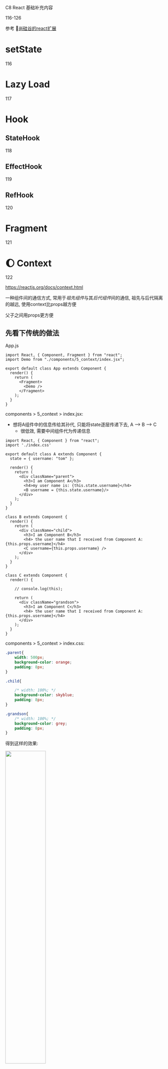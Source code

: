 C8 React 基础补充内容

116-126

参考 :pencil:[尚硅谷的react扩展](./React_newFeatures.md)

# setState

116





# Lazy Load

117

# Hook

## StateHook

118



## EffectHook

119



## RefHook

120





# Fragment

121

# :moon: Context

122

https://reactjs.org/docs/context.html

一种组件间的通信方式, 常用于*祖先组件*与其*后代组件*间的通信, 祖先与后代隔离的越远, 使用context比props越方便

父子之间用props更方便







## 先看下传统的做法

App.js

```react
import React, { Component, Fragment } from "react";
import Demo from "./components/5_context/index.jsx";

export default class App extends Component {
  render() {
    return (
      <Fragment>
        <Demo />
      </Fragment>
    );
  }
}
```



components > 5_context > index.jsx:

+ 想将A组件中的信息传给其孙代, 只能将state逐层传递下去, A --> B --> C
  + 很低效, 需要中间组件代为传递信息

```react
import React, { Component } from "react";
import './index.css'

export default class A extends Component {
  state = { username: "tom" };

  render() {
    return (
      <div className="parent">
        <h3>I am Component A</h3>
        <h4>my user name is: {this.state.username}</h4>
        <B username = {this.state.username}/>
      </div>
    );
  }
}

class B extends Component {
  render() {
    return (
      <div className="child">
        <h3>I am Component B</h3>
        <h4> the user name that I received from Component A: {this.props.username}</h4>
        <C username={this.props.username} />
      </div>
    );
  }
}

class C extends Component {
  render() {
    
    // console.log(this);
    
    return (
      <div className="grandson">
        <h3>I am Component C</h3>
        <h4> the user name that I received from Component A: {this.props.username}</h4>
      </div>
    );
  }
}

```

components > 5_context > index.css:

```css
.parent{
    width: 500px;
    background-color: orange;
    padding: 8px;
}

.child{

    /* width: 100%; */
    background-color: skyblue;
    padding: 8px;
}

.grandson{
    /* width: 100%; */
    background-color: grey;
    padding: 8px;
}
```

得到这样的效果:

<img src="./Src_md/context1.png" width=50%>





打印下C组件, 可见context (作为object) 是作为C的一个属性的

<img src="./Src_md/context2.png" width=70%>

context就是专门用来做祖先和(深层)后代组件之间的通信的



## 使用context

第二种方式使用Provider, Consumer适用性更广, 所以 一般我们用第二种. 这种方式就有点通信的意思了, Prodiver作为发送方, 一开始声明好Provider的value有哪些内容, 再用`<Provider>`包住有接收value的组件范围, Consumer作为接收方, 直接接收Provider中的value的值

如果Consumer只需要一个值, 那value就可以是primitative type, 如果Consumer需要多个值, value可以是对象, 里面什么都可以有 (函数, 对象...), 就把value看成是一个packet就好

```js
1) 创建Context容器对象：
	const XxxContext = React.createContext()  
	
2) 渲染子组时，外面包裹xxxContext.Provider, 通过value属性给后代组件传递数据：
	<xxxContext.Provider value={数据}>
		子组件
    </xxxContext.Provider>
    
3) 后代组件读取数据：

	//第一种方式:仅适用于类组件 
	  static contextType = xxxContext  // 声明接收context
	  this.context // 读取context中的value数据
	  
	//第二种方式: 函数组件与类组件都可以
	  <xxxContext.Consumer>
	    {
	      value => ( // value就是context中的value数据
	        要显示的内容
	      )
	    }
	  </xxxContext.Consumer>
```

方式一: 仅适用于类组件 

+ 注意必须声明要接受context

```react
import React, { Component } from "react";
import './index.css'

// step1: 创建一个用来保存用户名的context(上下文)对象
const MyContext = React.createContext();
const {Provider} = MyContext;


export default class A extends Component {
  state = { username: "tom" , age: 18};


  render() {
    const {username, age} = this.state

    return (
      <div className="parent">
        <h3>I am Component A</h3>
        <h4>my user name is: {username}</h4>

        {/* step2: 使用destruct的写法 -- 此时 B组件及其后代都可以准备接收 value(必须是value 不能是其他名字)的信息了 */}
        <Provider value={{username: username, age: age}}>   
            <B/>
        </Provider>
        
        {/* 不用destruct的写法 */}
        {/* <MyContext.Provider>

        </MyContext.Provider> */}


      </div>
    );
  }
}

class B extends Component {
  render() {
    return (
      <div className="child">
        <h3>I am Component B</h3>
        <h4> the user name that I received from Component A: {this.props.username}</h4>
        <C username={this.props.username} />
      </div>
    );
  }
}

// 类组件
class C extends Component {

  // step3
  static contextType = MyContext; // 声明接收context

  render() {
    console.log(this.context)   // 读取context

    const {username, age} = this.context;

    return (
      <div className="grandson">
        <h3>I am Component C</h3>
        <h4> the user name that I received from Component A: {username}, age: {age}</h4>
      </div>
    );
  }
}
```



方式二: 函数组件与类组件都可以

+ 需要拿到step1创建的context对象的Consumer

```react
import React, { Component } from "react";
import './index.css'

// step1: 创建一个用来保存用户名的context(上下文)对象
const MyContext = React.createContext();
const {Provider, Consumer} = MyContext;


export default class A extends Component {
  
  state = { username: "tom" , age: 18};


  render() {
    const {username, age} = this.state

    return (
      <div className="parent">
        <h3>I am Component A</h3>
        <h4>my user name is: {username}</h4>

        {/* step2: 使用destruct的写法 -- 此时 B组件及其后代都可以准备接收 value(必须是value 不能是其他名字)的信息了 */}
        <Provider value={{username: username, age: age}}>   
            <B/>
        </Provider>
        
      </div>
    );
  }
}

class B extends Component {
  render() {
    return (
      <div className="child">
        <h3>I am Component B</h3>
        <h4> the user name that I received from Component A: {this.props.username}</h4>
        <C username={this.props.username} />
      </div>
    );
  }
}

// 函数式组件
function C(){

  return (
          <div className="grandson">
            <h3>I am Component C</h3>
            <h4> the user name that I received from Component A: 
              {/*step3: 用Consumer拿取Provider的value*/}
              <Consumer>
                {
                  {/*value的值和Provider里value的值一样!*/}
                  value => {
                    return `${value.username}, age: ${value.age}`
                  }
                }
              </Consumer>
            </h4>
          </div>
        );

}
```



也能接到A发来的信息, 并且我们跳过了B

<img src="./Src_md/context3.png" width=60%>



在应用开发中一般不用context, 一般都用它的封装react差件

# PureComponent

123



# renderProps

124



# ErrorBoundary

125



# 组件间的通信方式总结

126







127-141是 React router 6的教程